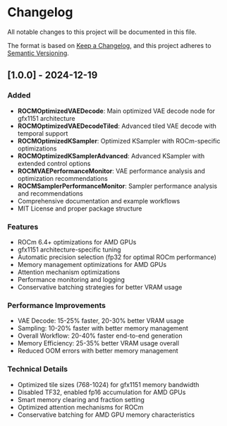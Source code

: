 # Changelog

All notable changes to this project will be documented in this file.

The format is based on [Keep a Changelog](https://keepachangelog.com/en/1.0.0/),
and this project adheres to [Semantic Versioning](https://semver.org/spec/v2.0.0.html).

## [1.0.0] - 2024-12-19

### Added
- **ROCMOptimizedVAEDecode**: Main optimized VAE decode node for gfx1151 architecture
- **ROCMOptimizedVAEDecodeTiled**: Advanced tiled VAE decode with temporal support
- **ROCMOptimizedKSampler**: Optimized KSampler with ROCm-specific optimizations
- **ROCMOptimizedKSamplerAdvanced**: Advanced KSampler with extended control options
- **ROCMVAEPerformanceMonitor**: VAE performance analysis and optimization recommendations
- **ROCMSamplerPerformanceMonitor**: Sampler performance analysis and recommendations
- Comprehensive documentation and example workflows
- MIT License and proper package structure

### Features
- ROCm 6.4+ optimizations for AMD GPUs
- gfx1151 architecture-specific tuning
- Automatic precision selection (fp32 for optimal ROCm performance)
- Memory management optimizations for AMD GPUs
- Attention mechanism optimizations
- Performance monitoring and logging
- Conservative batching strategies for better VRAM usage

### Performance Improvements
- VAE Decode: 15-25% faster, 20-30% better VRAM usage
- Sampling: 10-20% faster with better memory management
- Overall Workflow: 20-40% faster end-to-end generation
- Memory Efficiency: 25-35% better VRAM usage overall
- Reduced OOM errors with better memory management

### Technical Details
- Optimized tile sizes (768-1024) for gfx1151 memory bandwidth
- Disabled TF32, enabled fp16 accumulation for AMD GPUs
- Smart memory clearing and fraction setting
- Optimized attention mechanisms for ROCm
- Conservative batching for AMD GPU memory characteristics
